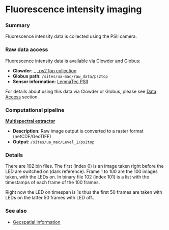 # Fluorescence intensity imaging

### Summary

Fluorescence intensity data is collected using the PSII camera.

### Raw data access

Fluorescence intensity data is available via Clowder and Globus:

* **Clowder**: _ _[ps2Top collection](https://terraref.ncsa.illinois.edu/clowder/collection/572a7c2be4b03269d70a82f7)
* **Globus path**:  `/sites/ua-mac/raw_data/ps2top`
* **Sensor information**: [LemnaTec PSII](https://terraref.ncsa.illinois.edu/clowder/datasets/581789834f0ce77b6655cee4)

For details about using this data via Clowder or Globus, please see [Data Access](/how-to-access-data.md) section.

### Computational pipeline

[**Multispectral extractor**](https://github.com/terraref/extractors-multispectral)

* **Description**: Raw image output is converted to a raster format \(netCDF\/GeoTIFF\) 
* **Output**: `/sites/ua_mac/Level_1/ps2top`

### Details

There are 102 bin files. The first \(index 0\) is an image taken right before the LED are switched on \(dark reference\). Frame 1 to 100 are the 100 images taken, with the LEDs on. In binary file 102 \(index 101\) is a list with the timestamps of each frame of the 100 frames.

Right now the LED on timespan is 1s thus the first 50 frames are taken with LEDs on the latter 50 frames with LED off..

### See also

* [Geospatial information](/user/geospatial-information.md)

